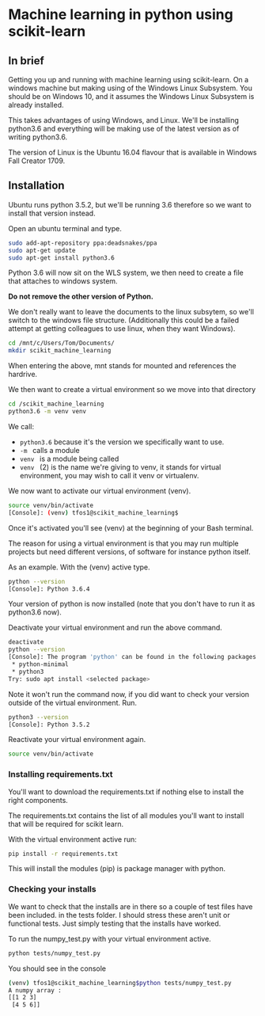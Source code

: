 # Machine learning in python using scikit-learn

## In brief
Getting you up and running with machine learning using scikit-learn. On a windows machine but making using of the Windows Linux Subsystem. You should be on Windows 10, and it assumes the Windows Linux Subsystem is already installed.

This takes advantages of using Windows, and Linux. We'll be installing python3.6 and everything will be making use of the latest version as of writing python3.6.

The version of Linux is the Ubuntu 16.04 flavour that is available in Windows Fall Creator 1709.

## Installation

Ubuntu runs python 3.5.2, but we'll be running 3.6 therefore so we want to install that version instead.

Open an ubuntu terminal and type.

```bash
sudo add-apt-repository ppa:deadsnakes/ppa
sudo apt-get update
sudo apt-get install python3.6
```
Python 3.6 will now sit on the WLS system, we then need to create a file that attaches to windows system.

**Do not remove the other version of Python.**

We don't really want to leave the documents to the linux subsytem, so we'll switch to the windows file structure. (Additionally this could be a failed attempt at getting colleagues to use linux, when they want Windows).

```bash
cd /mnt/c/Users/Tom/Documents/
mkdir scikit_machine_learning
```

When entering the above, mnt stands for mounted and references the hardrive.

We then want to create a virtual environment so we move into that directory

```bash
cd /scikit_machine_learning
python3.6 -m venv venv
```

We call:
* `python3.6` because it's the version we specifically want to use.
* `-m ` calls a module
* `venv ` is a module being called
* `venv ` (2) is the name we're giving to venv, it stands for virtual environment, you may wish to call it venv or virtualenv.

We now want to activate our virtual environment (venv).

```bash
source venv/bin/activate
[Console]: (venv) tfos1@scikit_machine_learning$
```

Once it's activated you'll see (venv) at the beginning of your Bash terminal.

The reason for using a virtual environment is that you may run multiple projects but need different versions, of software for instance python itself.

As an example. With the (venv) active type.

```bash 
python --version
[Console]: Python 3.6.4
```

Your version of python is now installed (note that you don't have to run it as python3.6 now).

Deactivate your virtual environment and run the above command.

```bash
deactivate
python --version
[Console]: The program 'python' can be found in the following packages:
 * python-minimal
 * python3
Try: sudo apt install <selected package>
```

Note it won't run the command now, if you did want to check your version outside of the virtual environment. Run.

```bash
python3 --version
[Console]: Python 3.5.2
```

Reactivate your virtual environment again.

```bash
source venv/bin/activate
```

### Installing requirements.txt
You'll want to download the requirements.txt if nothing else to install the right components.

The requirements.txt contains the list of all modules you'll want to install that will be required for scikit learn.

With the virtual environment active run:

```bash
pip install -r requirements.txt
```

This will install the modules (pip) is package manager with python.

### Checking your installs

We want to check that the installs are in there so a couple of test files have been included. in the tests folder. I should stress these aren't unit or functional tests. Just simply testing that the installs have worked.

To run the numpy_test.py with your virtual environment active.

```bash
python tests/numpy_test.py
```

You should see in the console

```bash
(venv) tfos1@scikit_machine_learning$python tests/numpy_test.py
A numpy array :
[[1 2 3]
 [4 5 6]]
```

